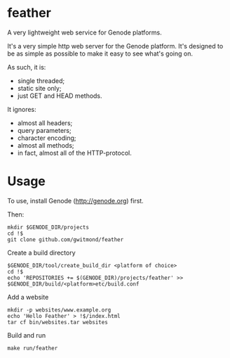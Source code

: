 # feather
A very lightweight web service for Genode platforms.

It's a very simple http web server for the Genode platform. It's
designed to be as simple as possible to make it easy to see what's going on.

As such, it is:
- single threaded;
- static site only;
- just GET and HEAD methods.

It ignores:
- almost all headers;
- query parameters;
- character encoding;
- almost all methods;
- in fact, almost all of the HTTP-protocol.

# Usage

To use, install Genode (http://genode.org) first.

Then:

    mkdir $GENODE_DIR/projects
    cd !$
    git clone github.com/gwitmond/feather

Create a build directory

    $GENODE_DIR/tool/create_build_dir <platform of choice>
    cd !$
    echo 'REPOSITORIES += $(GENODE_DIR)/projects/feather' >> $GENODE_DIR/build/<platform>etc/build.conf

Add a website

    mkdir -p websites/www.example.org
    echo 'Hello Feather' > !$/index.html
    tar cf bin/websites.tar websites

Build and run

    make run/feather
